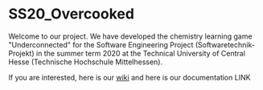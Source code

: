 # SS20_Overcooked

Welcome to our project. We have developed the chemistry learning game "Underconnected" for the Software Engineering Project (Softwaretechnik-Projekt) in the summer term 2020 at the Technical University of Central Hesse (Technische Hochschule Mittelhessen).

If you are interested, here is our [wiki](https://github.com/thm-mni-ii/SWT-P_SS20_Overcooked/wiki) and here is our documentation LINK
